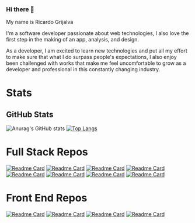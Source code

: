 ### Hi there 👋

My name is Ricardo Grijalva

I'm a software developer passionate about web technologies, I also love the first step in the making of an app, analysis, and design.

As a developer, I am excited to learn new technologies and put all my effort to make sure that what I do surpass people's expectations, I also enjoy been challenged with works that make me feel uncomfortable to grow as a developer and professional in this constantly changing industry.

# Stats
## GitHub Stats

![Anurag's GitHub stats](https://github-readme-stats.vercel.app/api?username=ricgrisant&theme=merko)
[![Top Langs](https://github-readme-stats.vercel.app/api/top-langs/?username=ricgrisant&layout=compact&show_icons=true&theme=merko)](https://github.com/ricgrisant/github-readme-stats)

# Full Stack Repos

[![Readme Card](https://github-readme-stats.vercel.app/api/pin/?username=ricgrisant&theme=merko&repo=restaurant)](https://github.com/ricgrisant/restaurant)
[![Readme Card](https://github-readme-stats.vercel.app/api/pin/?username=ricgrisant&theme=merko&repo=react-with-redux-and-firebase)](https://github.com/ricgrisant/react-with-redux-and-firebase)
[![Readme Card](https://github-readme-stats.vercel.app/api/pin/?username=ricgrisant&theme=merko&repo=Tiktok-Clone)](https://github.com/ricgrisant/Tiktok-Clone)
[![Readme Card](https://github-readme-stats.vercel.app/api/pin/?username=ricgrisant&theme=merko&repo=Simulador-IMC-GC)](https://github.com/ricgrisant/Simulador-IMC-GC)
[![Readme Card](https://github-readme-stats.vercel.app/api/pin/?username=ricgrisant&theme=merko&repo=Hugo-Delivery-Clone-)](https://github.com/ricgrisant/Hugo-Delivery-Clone-)
[![Readme Card](https://github-readme-stats.vercel.app/api/pin/?username=ricgrisant&theme=merko&repo=Linkedin-Clone-)](https://github.com/ricgrisant/Linkedin-Clone-)
[![Readme Card](https://github-readme-stats.vercel.app/api/pin/?username=ricgrisant&theme=merko&repo=industria)](https://github.com/ricgrisant/industria)
[![Readme Card](https://github-readme-stats.vercel.app/api/pin/?username=ricgrisant&theme=merko&repo=Coursera-Clone-)](https://github.com/ricgrisant/Coursera-Clone-)

# Front End Repos

[![Readme Card](https://github-readme-stats.vercel.app/api/pin/?username=ricgrisant&theme=merko&repo=gmail-clone-bootstrap4)](https://github.com/ricgrisant/gmail-clone-bootstrap4)
[![Readme Card](https://github-readme-stats.vercel.app/api/pin/?username=ricgrisant&theme=merko&repo=amazon-Appstore-Clone)](https://github.com/ricgrisant/amazon-Appstore-Clone)
[![Readme Card](https://github-readme-stats.vercel.app/api/pin/?username=ricgrisant&theme=merko&repo=wolfCMS)](https://github.com/ricgrisant/wolfCMS)
[![Readme Card](https://github-readme-stats.vercel.app/api/pin/?username=ricgrisant&theme=merko&repo=esasyShop)](https://github.com/ricgrisant/esasyShop)
